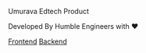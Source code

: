 Umurava Edtech Product

Developed By Humble Engineers with ❤️

[Frontend](https://umurava-app.vercel.app)
[Backend](https://umurava-edtech.onrender.com/api-docs)